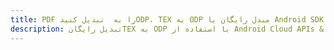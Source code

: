 ---title: PDF را به  تبدیل کنیدODP، TEX به ODP مبدل رایگان یا Android SDKdescription: تبدیل رایگانTEX به ODP با استفاده از Android Cloud APIs & SDK همچنین اسناد PDF را در Cloud ایجاد، ویرایش و رندر کنید.---
